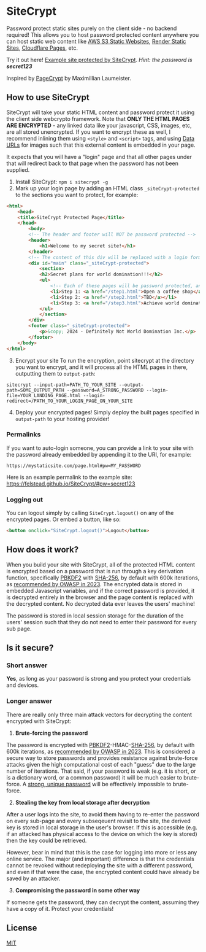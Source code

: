 # SiteCrypt

Password protect static sites purely on the client side - no backend required!  This allows you to host password protected content anywhere you can host static web content like [AWS S3 Static Websites](https://docs.aws.amazon.com/AmazonS3/latest/userguide/WebsiteHosting.html), [Render Static Sites](https://render.com/docs/static-sites), [Cloudflare Pages](https://pages.cloudflare.com/), etc.

Try it out here! <a href="https://felstead.github.io/SiteCrypt/">Example site protected by SiteCrypt</a>. <i>Hint: the password is <b>secret123</b></i>

Inspired by [PageCrypt](https://pagecrypt.maxlaumeister.com/) by Maximillian Laumeister. 

## How to use SiteCrypt
SiteCrypt will take your static HTML content and password protect it using the client side webcrypto framework.  Note that **ONLY THE HTML PAGES ARE ENCRYPTED** - any linked data like your javascript, CSS, images, etc, are all stored unencrypted.  If you want to encrypt these as well, I recommend inlining them using `<style>` and `<script>` tags, and using [Data URLs](https://developer.mozilla.org/en-US/docs/Web/URI/Schemes/data) for images such that this external content is embedded in your page.

It expects that you will have a "login" page and that all other pages under that will redirect back to that page when the password has not been supplied.

1. Install SiteCrypt: `npm i sitecrypt -g`
2. Mark up your login page by adding an HTML class `_siteCrypt-protected` to the sections you want to protect, for example:

```html
<html>
    <head>
    <title>SiteCrypt Protected Page</title>
    </head>
        <body>
        <!-- The header and footer will NOT be password protected -->
        <header>
            <h1>Welcome to my secret site!</h1>
        </header>
        <!-- The content of this div will be replaced with a login form prompting the user for the password -->
        <div id="main" class="_siteCrypt-protected">
            <section>
            <h2>Secret plans for world domination!!!</h2>
            <ul>
                <!-- Each of these pages will be password protected, and if you try to navigate to them directly, you'll be redirected back to the landing page -->
                <li>Step 1: <a href="/step1.html">Open a coffee shop</a></li>
                <li>Step 2: <a href="/step2.html">TBD</a></li>
                <li>Step 3: <a href="/step3.html">Achieve world domination!</a></li>
            </ul>
            </section>
        </div>
        <footer class="_siteCrypt-protected">
            <p>&copy; 2024 - Definitely Not World Domination Inc.</p>
        </footer>
    </body>
</html>
```
3. Encrypt your site
To run the encryption, point sitecrypt at the directory you want to encrypt, and it will process all the HTML pages in there, outputting them to `output-path`:

```
sitecrypt --input-path=PATH_TO_YOUR_SITE --output-path=SOME_OUTPUT_PATH --password=A_STRONG_PASSWORD --login-file=YOUR_LANDING_PAGE.html --login-redirect=/PATH_TO_YOUR_LOGIN_PAGE_ON_YOUR_SITE
```

4. Deploy your encrypted pages!
Simply deploy the built pages specified in `output-path` to your hosting provider!

### Permalinks
If you want to auto-login someone, you can provide a link to your site with the password already embedded by appending it to the URI, for example:

```
https://mystaticsite.com/page.html#pw=MY_PASSWORD
```

Here is an example permalink to the example site: https://felstead.github.io/SiteCrypt/#pw=secret123

### Logging out
You can logout simply by calling `SiteCrypt.logout()` on any of the encrypted pages.  Or embed a button, like so:

```html
<button onclick="SiteCrypt.logout()">Logout</button>
```

## How does it work?
When you build your site with SiteCrypt, all of the protected HTML content is encrypted based on a password that is run through a key derivation function, specifically [PBKDF2](https://en.wikipedia.org/wiki/PBKDF2) with [SHA-256](https://en.wikipedia.org/wiki/SHA-2), by default with 600k iterations, as [recommended by OWASP in 2023](https://cheatsheetseries.owasp.org/cheatsheets/Password_Storage_Cheat_Sheet.html#pbkdf2).  The encrypted data is stored in embedded Javascript variables, and if the correct password is provided, it is decrypted entirely in the browser and the page content is replaced with the decrypted content.  No decrypted data ever leaves the users' machine!

The password is stored in local session storage for the duration of the users' session such that they do not need to enter their password for every sub page.

## Is it secure?
### Short answer
**Yes**, as long as your password is strong and you protect your credentials and devices.

### Longer answer

There are really only three main attack vectors for decrypting the content encrypted with SiteCrypt:

1. **Brute-forcing the password**

The password is encrypted with [PBKDF2](https://en.wikipedia.org/wiki/PBKDF2)-HMAC-[SHA-256](https://en.wikipedia.org/wiki/SHA-2), by default with 600k iterations, as [recommended by OWASP in 2023](https://cheatsheetseries.owasp.org/cheatsheets/Password_Storage_Cheat_Sheet.html#pbkdf2).  This is considered a secure way to store passwords and provides resistance against brute-force attacks given the high computational cost of each "guess" due to the large number of iterations.  That said, if your password is weak (e.g. it is short, or is a dictionary word, or a common password) it will be much easier to brute-force.  A [strong, unique password](https://www.lastpass.com/features/password-generator) will be effectively impossible to brute-force.

2. **Stealing the key from local storage after decryption**

After a user logs into the site, to avoid them having to re-enter the password on every sub-page and every subseqeuent revisit to the site, the derived key is stored in local storage in the user's browser.  If this is accessible (e.g. if an attacked has physical access to the device on which the key is stored) then the key could be retrieved.  

However, bear in mind that this is the case for logging into more or less any online service.  The major (and important) difference is that the credentials cannot be revoked without redeploying the site with a different password, and even if that were the case, the encrypted content could have already be saved by an attacker.

3. **Compromising the password in some other way**

If someone gets the password, they can decrypt the content, assuming they have a copy of it.  Protect your credentials!

## License

[MIT](LICENSE)
